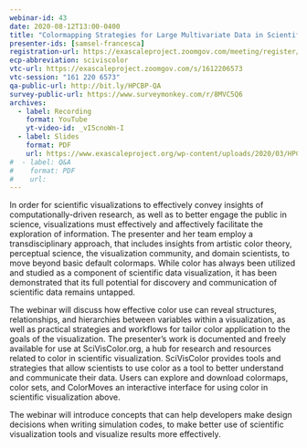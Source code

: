 ```yaml
---
webinar-id: 43
date: 2020-08-12T13:00-0400
title: "Colormapping Strategies for Large Multivariate Data in Scientific Applications"
presenter-ids: [samsel-francesca]
registration-url: https://exascaleproject.zoomgov.com/meeting/register/vJIsdeuoqD4tGcoqaoIMBNOYZ6aZGhO9zRQ
ecp-abbreviation: sciviscolor
vtc-url: https://exascaleproject.zoomgov.com/s/1612206573 
vtc-session: "161 220 6573"
qa-public-url: http://bit.ly/HPCBP-QA
survey-public-url: https://www.surveymonkey.com/r/8MVC5Q6
archives:
  - label: Recording
    format: YouTube
    yt-video-id: _vI5cnoWn-I
  - label: Slides
    format: PDF
    url: https://www.exascaleproject.org/wp-content/uploads/2020/03/HPC-BP_webinar_20200812.pdf
#  - label: Q&A
#    format: PDF
#    url:
---
```

In order for scientific visualizations to effectively convey insights of computationally-driven research, as well as to better engage the public in science, visualizations must effectively and affectively facilitate the exploration of information. The presenter and her team employ a transdisciplinary approach, that includes insights from artistic color theory, perceptual science, the visualization community, and domain scientists, to move beyond basic default colormaps. While color has always been utilized and studied as a component of scientific data visualization, it has been demonstrated that its full potential for discovery and communication of scientific data remains untapped.

The webinar will discuss how effective color use can reveal structures, relationships, and hierarchies between variables within a visualization, as well as practical strategies and workflows for tailor color application to the goals of the visualization. The presenter’s work is documented and freely available for use at SciVisColor.org, a hub for research and resources related to color in scientific visualization. SciVisColor provides tools and strategies that allow scientists to use color as a tool to better understand and communicate their data. Users can explore and download colormaps, color sets, and ColorMoves an interactive interface for using color in scientific visualization above.

The webinar will introduce concepts that can help developers make design decisions when writing simulation codes, to make better use of scientific visualization tools and visualize results more effectively.
